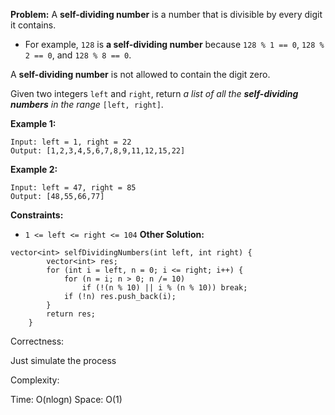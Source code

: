 **Problem:**
A **self-dividing number** is a number that is divisible by every digit it contains.

- For example, `128` is **a self-dividing number** because `128 % 1 == 0`, `128 % 2 == 0`, and `128 % 8 == 0`.

A **self-dividing number** is not allowed to contain the digit zero.

Given two integers `left` and `right`, return *a list of all the **self-dividing numbers** in the range* `[left, right]`.

 

**Example 1:**

```
Input: left = 1, right = 22
Output: [1,2,3,4,5,6,7,8,9,11,12,15,22]
```

**Example 2:**

```
Input: left = 47, right = 85
Output: [48,55,66,77]
```

 

**Constraints:**

- `1 <= left <= right <= 104`
**Other Solution:**
```
vector<int> selfDividingNumbers(int left, int right) {
        vector<int> res;
        for (int i = left, n = 0; i <= right; i++) {
            for (n = i; n > 0; n /= 10)
                if (!(n % 10) || i % (n % 10)) break;
            if (!n) res.push_back(i);
        }
        return res;
    }
```
Correctness:

Just simulate the process

Complexity:

Time: O(nlogn)
Space: O(1)